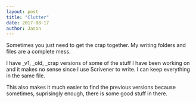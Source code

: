 ```yaml
---
layout: post
title: "Clutter"
date: 2017-08-17
author: Jason
---
```


Sometimes you just need to get the crap together. My writing folders and files are a complete mess.

I have _v1, _old, _crap versions of some of the stuff I have been working on and it makes no sense since I use Scrivener to write. I can keep everything in the same file.

This also makes it much easier to find the previous versions because sometimes, suprisingly enough, there is some good stuff in there.